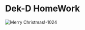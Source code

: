# Dek-D HomeWork

![Merry Christmas!-1024](https://user-images.githubusercontent.com/98408096/187661309-4c965f48-4268-4340-9558-8247ffd61e19.png)
